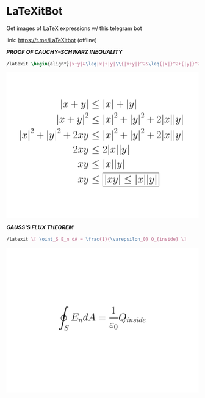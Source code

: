# LaTeXitBot
Get images of LaTeX expressions w/ this telegram bot

link: https://t.me/LaTeXitbot (offline)

***PROOF OF CAUCHY–SCHWARZ INEQUALITY***

```latex
/latexit \begin{align*}|x+y|&\leq|x|+|y|\\{|x+y|}^2&\leq{|x|}^2+{|y|}^2+2|x||y|\\{|x|}^2+{|y|}^2+2xy&\leq{|x|}^2+{|y|}^2+2|x||y|\\2xy&\leq2|x||y|\\xy&\leq|x||y|\\xy&\leq\boxed{|xy|\leq|x||y|}\end{align*
```

![alt text](https://github.com/pcineverdies/LaTeXitBot/blob/master/photo_2020-07-14%2011.18.12.jpeg)

***GAUSS'S FLUX THEOREM***

```latex
/latexit \[ \oint_S E_n dA = \frac{1}{\varepsilon_0} Q_{inside} \]
```

![alt text](https://github.com/pcineverdies/LaTeXitBot/blob/master/photo_2020-07-14%2011.24.24.jpeg)
